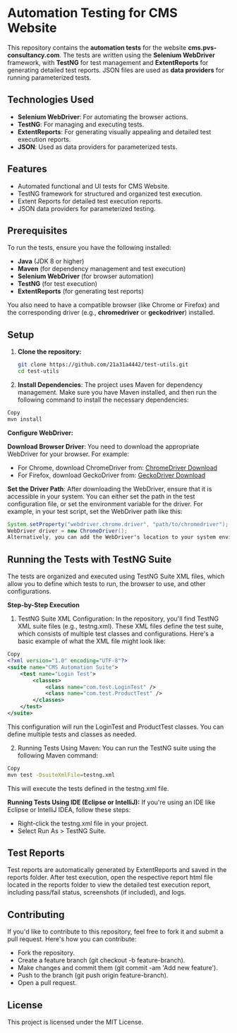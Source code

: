 # Automation Testing for CMS Website

This repository contains the **automation tests** for the website **cms.pvs-consultancy.com**. The tests are written using the **Selenium WebDriver** framework, with **TestNG** for test management and **ExtentReports** for generating detailed test reports. JSON files are used as **data providers** for running parameterized tests.

## Technologies Used

- **Selenium WebDriver**: For automating the browser actions.
- **TestNG**: For managing and executing tests.
- **ExtentReports**: For generating visually appealing and detailed test execution reports.
- **JSON**: Used as data providers for parameterized tests.

## Features

- Automated functional and UI tests for CMS Website.
- TestNG framework for structured and organized test execution.
- Extent Reports for detailed test execution reports.
- JSON data providers for parameterized testing.

## Prerequisites

To run the tests, ensure you have the following installed:

- **Java** (JDK 8 or higher)
- **Maven** (for dependency management and test execution)
- **Selenium WebDriver** (for browser automation)
- **TestNG** (for test execution)
- **ExtentReports** (for generating test reports)

You also need to have a compatible browser (like Chrome or Firefox) and the corresponding driver (e.g., **chromedriver** or **geckodriver**) installed.

## Setup

1. **Clone the repository:**
   ```bash
   git clone https://github.com/21a31a4442/test-utils.git
   cd test-utils
2. **Install Dependencies**: The project uses Maven for dependency management. Make sure you have Maven installed, and then run the following command to install the necessary dependencies:

```bash
Copy
mvn install
```

**Configure WebDriver:**

**Download Browser Driver**: You need to download the appropriate WebDriver for your browser. For example:
- For Chrome, download ChromeDriver from: [ChromeDriver Download](https://sites.google.com/a/chromium.org/chromedriver/)
- For Firefox, download GeckoDriver from: [GeckoDriver Download](https://github.com/mozilla/geckodriver/releases)
  
**Set the Driver Path**: After downloading the WebDriver, ensure that it is accessible in your system. You can either set the path in the test configuration file, or set the environment variable for the driver.
For example, in your test script, set the WebDriver path like this:

```java
System.setProperty("webdriver.chrome.driver", "path/to/chromedriver");
WebDriver driver = new ChromeDriver();
Alternatively, you can add the WebDriver's location to your system environment variables.
```
## Running the Tests with TestNG Suite
The tests are organized and executed using TestNG Suite XML files, which allow you to define which tests to run, the browser to use, and other configurations.

**Step-by-Step Execution**
1. TestNG Suite XML Configuration: In the repository, you'll find TestNG XML suite files (e.g., testng.xml). These XML files define the test suite, which consists of multiple test classes and configurations. Here's a basic example of what the XML file might look like:

```xml
Copy
<?xml version="1.0" encoding="UTF-8"?>
<suite name="CMS Automation Suite">
    <test name="Login Test">
        <classes>
            <class name="com.test.LoginTest" />
            <class name="com.test.ProductTest" />
        </classes>
    </test>
</suite>
```
This configuration will run the LoginTest and ProductTest classes. You can define multiple tests and classes as needed.

2. Running Tests Using Maven: You can run the TestNG suite using the following Maven command:

```bash
Copy
mvn test -DsuiteXmlFile=testng.xml
```
This will execute the tests defined in the testng.xml file.

**Running Tests Using IDE (Eclipse or IntelliJ):** If you're using an IDE like Eclipse or IntelliJ IDEA, follow these steps:

* Right-click the testng.xml file in your project.
* Select Run As > TestNG Suite.

## Test Reports
Test reports are automatically generated by ExtentReports and saved in the reports folder. After test execution, open the respective report html file located in the reports folder to view the detailed test execution report, including pass/fail status, screenshots (if included), and logs.

## Contributing
If you'd like to contribute to this repository, feel free to fork it and submit a pull request. Here's how you can contribute:

* Fork the repository.
* Create a feature branch (git checkout -b feature-branch).
* Make changes and commit them (git commit -am 'Add new feature').
* Push to the branch (git push origin feature-branch).
* Open a pull request.

## License
This project is licensed under the MIT License.



